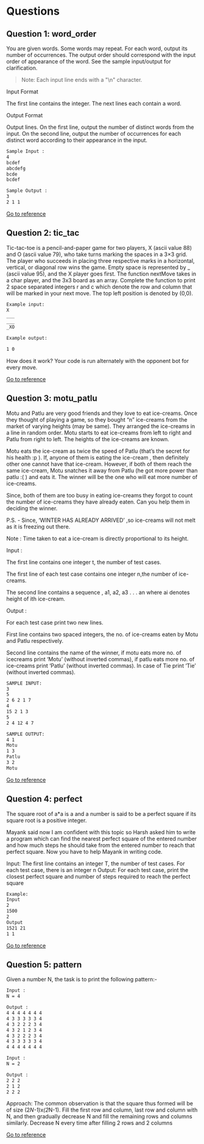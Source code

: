 # Questions

## Question 1: word_order

You are given words. Some words may repeat. For each word, output its number of occurrences. The output order should correspond with the input order of appearance of the word. See the sample input/output for clarification.

> Note: Each input line ends with a "\n" character.

Input Format

The first line contains the integer. The next lines each contain a word.

Output Format

Output lines. On the first line, output the number of distinct words from the input. On the second line, output the number of occurrences for each distinct word according to their appearance in the input.

```bash
Sample Input :
4
bcdef
abcdefg
bcde
bcdef

Sample Output :
3
2 1 1
```

[Go to reference](https://www.hackerrank.com/challenges/word-order/problem)

## Question 2: tic_tac

Tic-tac-toe is a pencil-and-paper game for two players, X (ascii value 88) and O (ascii value 79), who take turns marking the spaces in a 3×3 grid. The player who succeeds in placing three respective marks in a horizontal, vertical, or diagonal row wins the game. Empty space is represented by \_ (ascii value 95), and the X player goes first.
The function nextMove takes in a char player, and the 3x3 board as an array. Complete the function to print 2 space separated integers r and c which denote the row and column that will be marked in your next move. The top left position is denoted by (0,0).

```bash
Example input:
X
___
___
_XO

Example output:

1 0
```

How does it work? Your code is run alternately with the opponent bot for every move.

[Go to reference](https://www.hackerrank.com/challenges/tic-tac-toe)

## Question 3: motu_patlu

Motu and Patlu are very good friends and they love to eat ice-creams. Once they thought of playing a game, so they bought “n” ice-creams from the market of varying heights (may be same). They arranged the ice-creams in a line in random order. Motu starts to eat ice-creams from left to right and Patlu from right to left. The heights of the ice-creams are known.

Motu eats the ice-cream as twice the speed of Patlu (that’s the secret for his health :p ). If, anyone of them is eating the ice-cream , then definitely other one cannot have that ice-cream. However, if both of them reach the same ice-cream, Motu snatches it away from Patlu (he got more power than patlu :( ) and eats it. The winner will be the one who will eat more number of ice-creams.

Since, both of them are too busy in eating ice-creams they forgot to count the number of ice-creams they have already eaten. Can you help them in deciding the winner.

P.S. - Since, ‘WINTER HAS ALREADY ARRIVED’ ,so ice-creams will not melt as it is freezing out there.

Note : Time taken to eat a ice-cream is directly proportional to its height.

Input :

The first line contains one integer t, the number of test cases.

The first line of each test case contains one integer n,the number of ice-creams.

The second line contains a sequence , a1, a2, a3 . . . an where ai denotes height of ith ice-cream.

Output :

For each test case print two new lines.

First line contains two spaced integers, the no. of ice-creams eaten by Motu and Patlu respectively.

Second line contains the name of the winner, if motu eats more no. of icecreams print ‘Motu’ (without inverted commas), if patlu eats more no. of ice-creams print ‘Patlu’ (without inverted commas). In case of Tie print ‘Tie’ (without inverted commas).

```bash
SAMPLE INPUT:
3
5
2 6 2 1 7
4
15 2 1 3
5
2 4 12 4 7

SAMPLE OUTPUT:
4 1
Motu
1 3
Patlu
3 2
Motu
```

[Go to reference](https://www.hackerearth.com/practice/algorithms/greedy/basics-of-greedy-algorithms/practice-problems/algorithm/motu-and-patlu-1-ab612ad8/)

## Question 4: perfect

The square root of a\*a is a and a number is said to be a perfect square if its square root is a positive integer.

Mayank said now I am confident with this topic so Harsh asked him to write a program which can find the nearest perfect square of the entered number and how much steps he should take from the entered number to reach that perfect square. Now you have to help Mayank in writing code.

Input:
The first line contains an integer T, the number of test cases. For each test case, there is an integer n
Output:
For each test case, print the closest perfect square and number of steps required to reach the perfect square

```bash
Example:
Input
2
1500
2
Output
1521 21
1 1
```

[Go to reference](https://practice.geeksforgeeks.org/problems/are-you-perfect/0)

## Question 5: pattern

Given a number N, the task is to print the following pattern:-

```bash
Input :
N = 4

Output :
4 4 4 4 4 4 4
4 3 3 3 3 3 4
4 3 2 2 2 3 4
4 3 2 1 2 3 4
4 3 2 2 2 3 4
4 3 3 3 3 3 4
4 4 4 4 4 4 4

Input :
N = 2

Output :
2 2 2
2 1 2
2 2 2
```

Approach: The common observation is that the square thus formed will be of size (2*N-1)x(2*N-1). Fill the first row and column, last row and column with N, and then gradually decrease N and fill the remaining rows and columns similarly. Decrease N every time after filling 2 rows and 2 columns

[Go to reference](https://www.geeksforgeeks.org/spiral-pattern/)
